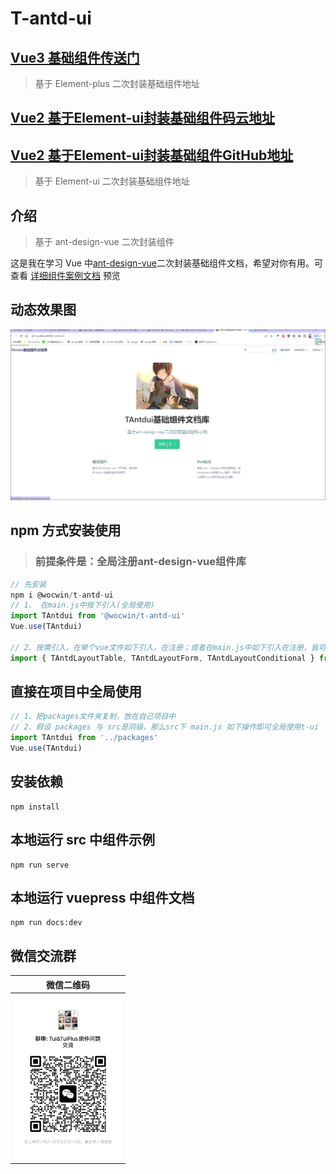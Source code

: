 # T-antd-ui

## [Vue3 基础组件传送门](https://github.com/wocwin/t-ui-plus)

> 基于 Element-plus 二次封装基础组件地址

## [Vue2 基于Element-ui封装基础组件码云地址](https://gitee.com/wocwin/t-ui)
## [Vue2 基于Element-ui封装基础组件GitHub地址](https://github.com/wocwin/t-ui)

> 基于 Element-ui 二次封装基础组件地址

## 介绍

> 基于 ant-design-vue 二次封装组件

这是我在学习 Vue 中[ant-design-vue](https://www.antdv.com/docs/vue/introduce-cn/)二次封装基础组件文档，希望对你有用。可查看 [详细组件案例文档](https://wocwin.github.io/t-antd-ui/) 预览

<!-- <p align="center">
  <a href="https://github.com/vuejs/vue" target="_blank">
    <img src="https://img.shields.io/badge/vue-2.6.14-brightgreen.svg" alt="vue">
  </a>
  <a href="https://gitee.com/wocwin/t-antd-ui/stargazers">
    <img src="https://gitee.com/wocwin/t-antd-ui/badge/star.svg?theme=dark" alt="t-antd-ui">
  </a>
  <a href="https://github.com/wocwin/t-antd-ui/stargazers" target="_blank">
    <img src="https://img.shields.io/github/stars/wocwin/t-antd-ui.svg" alt="t-antd-ui">
  </a>
   <a href="https://www.npmjs.com/package/@wocwin/t-antd-ui" target="_blank">
      <img alt="npm" src="https://img.shields.io/npm/v/@wocwin/t-antd-ui.svg" />
    </a>
</p> -->

## 动态效果图

<img src="./public/demo.gif">

## npm 方式安装使用

> ### 前提条件是：全局注册ant-design-vue组件库

```js
// 先安装
npm i @wocwin/t-antd-ui
// 1、 在main.js中按下引入(全局使用)
import TAntdui from '@wocwin/t-antd-ui'
Vue.use(TAntdui)

// 2、按需引入，在单个vue文件如下引入，在注册；或者在main.js中如下引入在注册，皆可！
import { TAntdLayoutTable, TAntdLayoutForm, TAntdLayoutConditional } from '@wocwin/t-ui'

```

## 直接在项目中全局使用

```js
// 1、把packages文件夹复制，放在自己项目中
// 2、假设 packages 与 src是同级，那么src下 main.js 如下操作即可全局使用t-ui
import TAntdui from '../packages'
Vue.use(TAntdui)
```

## 安装依赖

```shell
npm install

```

## 本地运行 src 中组件示例

```shell
npm run serve
```

## 本地运行 vuepress 中组件文档

```shell
npm run docs:dev

```

## 微信交流群

|                微信二维码                 |
| :---------------------------------------: |
| <img src="./public/weixin.jpg" width=170> |
